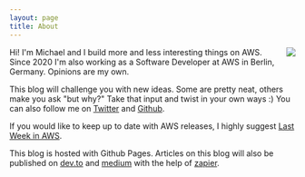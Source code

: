 ```yaml
---
layout: page
title: About
---
```


<img style="float: right; padding-left: 40px;" src="https://avatars3.githubusercontent.com/u/1830132?s=460&u=88b1451736a997773aa729e08a83a1fe3ada8f07#right">

Hi! I'm Michael and I build more and less interesting things on AWS. Since 2020 I'm also working as a Software Developer at AWS in Berlin, Germany. Opinions are my own.

This blog will challenge you with new ideas. Some are pretty neat, others make you ask "but why?" Take that input and twist in your own ways :) You can also follow me on [Twitter](https://twitter.com/michabahr) and [Github](https://github.com/bahrmichael).

If you would like to keep up to date with AWS releases, I highly suggest [Last Week in AWS](http://lastweekinaws.com/).

This blog is hosted with Github Pages. Articles on this blog will also be published on [dev.to](https://dev.to/michabahr) and [medium](https://medium.com/@michabahr) with the help of [zapier](https://zapier.com/).

